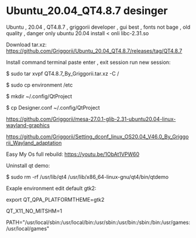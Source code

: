 # Ubuntu_20.04_QT4.8.7 desinger
Ubuntu , 20.04 , QT4.8.7 , griggorii developer , gui best , fonts not bage , old quality , danger only ubuntu 20.04 install < onli libc-2.31.so 

Download tar.xz: https://github.com/Griggorii/Ubuntu_20.04_QT4.8.7/releases/tag/QT4.8.7

Install command terminal paste enter , exit session run new session:

$ sudo tar xvpf QT4.8.7_By_Griggorii.tar.xz -C /

$ sudo cp environment /etc

$ mkdir ~/.config/QtProject

$ cp Designer.conf ~/.config/QtProject

https://github.com/Griggorii/mesa-27.0.1-glib-2.31-ubuntu20.04-linux-wayland-graphics

https://github.com/Griggorii/Setting_dconf_linux_OS20.04_V46.0_By_Griggorii_Wayland_adaptation

Easy My Os full rebuild: https://youtu.be/1ObAt1VPW60

Uninstall qt demo:

$ sudo rm -rf /usr/lib/qt4 /usr/lib/x86_64-linux-gnu/qt4/bin/qtdemo

Exaple environment edit default gtk2:

export QT_QPA_PLATFORMTHEME=gtk2

QT_X11_NO_MITSHM=1

PATH="/usr/local/sbin:/usr/local/bin:/usr/sbin:/usr/bin:/sbin:/bin:/usr/games:/usr/local/games"

